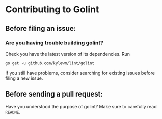 # Contributing to Golint

## Before filing an issue:

### Are you having trouble building golint?

Check you have the latest version of its dependencies. Run
```
go get -u github.com/kylewm/lint/golint
```
If you still have problems, consider searching for existing issues before filing a new issue.

## Before sending a pull request:

Have you understood the purpose of golint? Make sure to carefully read `README`.
